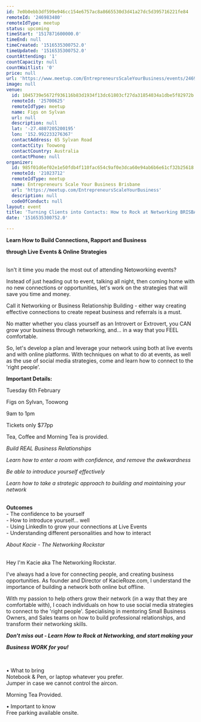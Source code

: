 ```yaml
---
id: 7e0b0ebb3df599e946cc154e6757ac8a8665530d3d41a27dc5d395716221fe84
remoteId: '246983480'
remoteIdType: meetup
status: upcoming
timeStart: '1517871600000.0'
timeEnd: null
timeCreated: '1516535300752.0'
timeUpdated: '1516535300752.0'
countAttending: '1'
countCapacity: null
countWaitlist: '0'
price: null
url: 'https://www.meetup.com/EntrepreneursScaleYourBusiness/events/246983480/'
image: null
venue:
  id: 1045739e5672f936116b83d1934f13dc61803cf27da31854034a1dbe5f82972b
  remoteId: '25700625'
  remoteIdType: meetup
  name: Figs on Sylvan
  url: null
  description: null
  lat: '-27.4807205200195'
  lon: '152.992233276367'
  contactAddress: 65 Sylvan Road
  contactCity: Toowong
  contactCountry: Australia
  contactPhone: null
organizer:
  id: 985f01d6ef02e1e50fdb4f110fac654c9af0e3dca60e94ab6b6e61cf32b25618
  remoteId: '21023712'
  remoteIdType: meetup
  name: Entrepreneurs Scale Your Business Brisbane
  url: 'https://meetup.com/EntrepreneursScaleYourBusiness'
  description: null
  codeOfConduct: null
layout: event
title: 'Turning Clients into Contacts: How to Rock at Networking BRISBANE Workshop'
date: '1516535300752.0'

---
```

<p><b>Learn How to Build Connections, Rapport and Business </b></p> <p><b>through Live Events &amp; Online Strategies</b></p> <p><br/>Isn't it time you made the most out of attending Netoworking events?</p> <p>Instead of just heading out to event, talking all night, then coming home with no new connections or opportunities, let's work on the strategies that will save you time and money.</p> <p>Call it Networking or Business Relationship Building - either way creating effective connections to create repeat business and referrals is a must.</p> <p>No matter whether you class yourself as an Introvert or Extrovert, you CAN grow your business through networking, and... in a way that you FEEL comfortable.</p> <p>So, let's develop a plan and leverage your network using both at live events and with online platforms. With techniques on what to do at events, as well as the use of social media strategies, come and learn how to connect to the 'right people'.</p> <p><b>Important Details:</b></p> <p>Tuesday 6th February</p> <p>Figs on Sylvan, Toowong</p> <p>9am to 1pm</p> <p>Tickets only $77pp</p> <p>Tea, Coffee and Morning Tea is provided.</p> <p><i>Build REAL Business Relationships</i></p> <p><i>Learn how to enter a room with confidence, and remove the awkwardness</i></p> <p><i>Be able to introduce yourself effectively</i></p> <p><i>Learn how to take a strategic approach to building and maintaining your network</i></p> <p><br/><b>Outcomes</b><br/>- The confidence to be yourself<br/>- How to introduce yourself... well<br/>- Using LinkedIn to grow your connections at Live Events<br/>- Understanding different personalities and how to interact</p> <p><i>About Kacie - The Networking Rockstar</i></p> <p><br/>Hey I'm Kacie aka The Networking Rockstar.</p> <p>I've always had a love for connecting people, and creating business opportunities. As founder and Director of KacieRoze.com, I understand the importance of building a network both online but offline.</p> <p>With my passion to help others grow their network (in a way that they are comfortable with), I coach individuals on how to use social media strategies to connect to the 'right people'. Specialising in mentoring Small Business Owners, and Sales teams on how to build professional relationships, and transform their networking skills.</p> <p><i><b>Don't miss out - Learn How to Rock at Networking, and start making your </b></i></p> <p><i><b>Business WORK for you!</b></i></p> <p><i><b><br/></b></i></p> <p>• What to bring<br/>Notebook &amp; Pen, or laptop whatever you prefer.<br/>Jumper in case we cannot control the aircon.</p> <p>Morning Tea Provided.</p> <p>• Important to know<br/>Free parking available onsite.</p> 
